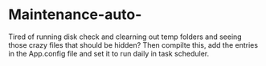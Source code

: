 # Maintenance-auto-
Tired of running disk check and clearning out temp folders and seeing those crazy files that should be hidden? Then compilte this, add the entries in the App.config file and set it to run daily in task scheduler.
